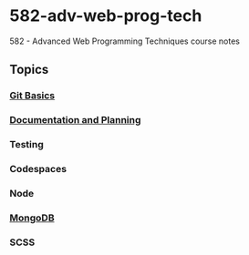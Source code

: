 # 582-adv-web-prog-tech
582 - Advanced Web Programming Techniques course notes

## Topics

### [Git Basics](git/README.md)

### [Documentation and Planning](doc/README.md)

### Testing

### Codespaces

### Node

### [MongoDB](mongodb/README.md)

### SCSS
